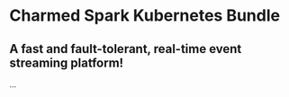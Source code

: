 # Charmed Spark Kubernetes Bundle

## A fast and fault-tolerant, real-time event streaming platform!

...